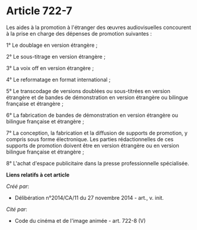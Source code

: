# Article 722-7

Les aides à la promotion à l'étranger des œuvres audiovisuelles concourent à la prise en charge des dépenses de promotion
suivantes : 

1° Le doublage en version étrangère ; 

2° Le sous-titrage en version étrangère ; 

3° La voix off en version étrangère ; 

4° Le reformatage en format international ; 

5° Le transcodage de versions doublées ou sous-titrées en version étrangère et de bandes de démonstration en version
étrangère ou bilingue française et étrangère ; 

6° La fabrication de bandes de démonstration en version étrangère ou bilingue française et étrangère ; 

7° La conception, la fabrication et la diffusion de supports de promotion, y compris sous forme électronique. Les parties
rédactionnelles de ces supports de promotion doivent être en version étrangère ou en version bilingue française et
étrangère ; 

8° L'achat d'espace publicitaire dans la presse professionnelle spécialisée.

**Liens relatifs à cet article**

_Créé par_:

  - Délibération n°2014/CA/11 du 27 novembre 2014 - art., v. init.

_Cité par_:

  - Code du cinéma et de l'image animée - art. 722-8 (V)
